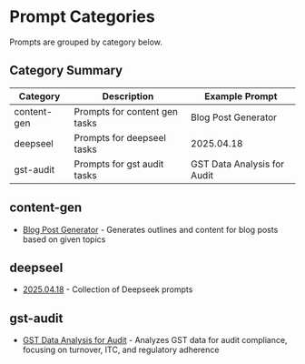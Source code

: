 # Prompt Categories

Prompts are grouped by category below.

## Category Summary

| Category | Description | Example Prompt |
|----------|-------------|---------------|
| content-gen | Prompts for content gen tasks | Blog Post Generator |
| deepseel | Prompts for deepseel tasks | 2025.04.18 |
| gst-audit | Prompts for gst audit tasks | GST Data Analysis for Audit |

## content-gen

- [Blog Post Generator](prompts/content-gen/blog-post-generator.md) - Generates outlines and content for blog posts based on given topics

## deepseel

- [2025.04.18](prompts/deepseek/2025.04.18.md) - Collection of Deepseek prompts

## gst-audit

- [GST Data Analysis for Audit](prompts/gst-audit/gst-data-anaylsis.md) - Analyzes GST data for audit compliance, focusing on turnover, ITC, and regulatory adherence

